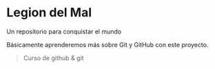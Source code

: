 # Legion del Mal
Un repositorio para conquistar el mundo

Básicamente aprenderemos más sobre Git y GitHub con este proyecto.
> Curso de github & git

